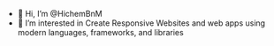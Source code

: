 - 👋 Hi, I’m @HichemBnM
- 👀 I’m interested in Create Responsive Websites and web apps using modern languages, frameworks, and libraries

<!---
HichemBnM/HichemBnM is a ✨ special ✨ repository because its `README.md` (this file) appears on your GitHub profile.
You can click the Preview link to take a look at your changes.
--->
